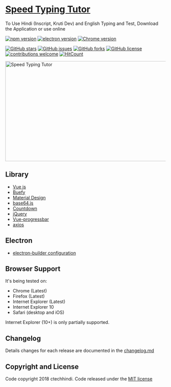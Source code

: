 # [Speed Typing Tutor](https://speedtyping.netlify.com/#/)

To Use Hindi (Inscript, Kruti Dev) and English Typing and Test, Download the Application or use online

[![npm version](https://img.shields.io/badge/npm-6.5.0-blue.svg)](https://github.com/ctechhindi/Speed-Typing-Tutor)
[![electron version](https://img.shields.io/badge/electron-4.0.1-blue.svg)](https://electronjs.org)
[![Chrome version](https://img.shields.io/badge/chrome-69.0-blue.svg)](https://www.google.com/chrome)

[![GitHub stars](https://img.shields.io/github/stars/ctechhindi/Speed-Typing-Tutor.svg?style=flat-square)](https://github.com/ctechhindi/Speed-Typing-Tutor/stargazers)
[![GitHub issues](https://img.shields.io/github/issues/ctechhindi/Speed-Typing-Tutor.svg?style=flat-square)](https://github.com/ctechhindi/Speed-Typing-Tutor/issues)
[![GitHub forks](https://img.shields.io/github/forks/ctechhindi/Speed-Typing-Tutor.svg?style=flat-square)](https://github.com/ctechhindi/Speed-Typing-Tutor/network)
[![GitHub license](https://img.shields.io/github/license/mashape/apistatus.svg?style=flat-square)](https://github.com/ctechhindi/Speed-Typing-Tutor)
[![contributions welcome](https://img.shields.io/badge/contributions-welcome-brightgreen.svg?style=flat)](https://github.com/ctechhindi/Speed-Typing-Tutor/issues)
[![HitCount](http://hits.dwyl.io/ctechhindi/Speed-Typing-Tutor.svg)](http://hits.dwyl.io/ctechhindi/Speed-Typing-Tutor)

<a href="https://speedtyping.netlify.com/#/"><img src="https://raw.githubusercontent.com/ctechhindi/Speed-Typing-Tutor/master/docs/images/speed-typing-tutor.png" alt="Speed Typing Tutor" style="max-width:100%;" width="600" height="315"></a>

## Library

- [Vue js](https://vuejs.org)
- [Buefy](https://buefy.github.io/)
- [Material Design](https://github.com/Templarian/MaterialDesign)
- [base64.js](https://github.com/dankogai/js-base64)
- [Countdown](https://github.com/xkeshi/vue-countdown)
- [jQuery](https://www.npmjs.com/package/jquery)
- [Vue-progressbar](http://hilongjw.github.io/vue-progressbar/index.html) 
- [axios](https://www.npmjs.com/package/axios)

## Electron

- [electron-builder configuration](https://www.electron.build/configuration/configuration)


## Browser Support

It's being tested on:

- Chrome (Latest)
- Firefox (Latest)
- Internet Explorer (Latest)
- Internet Explorer 10
- Safari (desktop and iOS)

Internet Explorer (10+) is only partially supported.

## Changelog

Details changes for each release are documented in the [changelog.md](changelog.md)

## Copyright and License

Code copyright 2018 ctechhindi. Code released under the [MIT license](http://www.opensource.org/licenses/MIT)